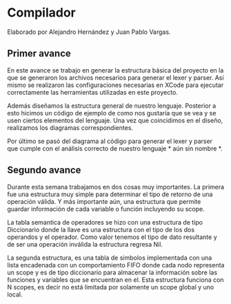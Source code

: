 # Compilador
Elaborado por Alejandro Hernández y Juan Pablo Vargas.

## Primer avance

En este avance se trabajo en generar la estructura básica del proyecto en la que se generaron los archivos necesarios para generar el lexer y parser. Así mismo se realizaron las configuraciones necesarias en XCode para ejecutar correctamente las herramientas utilizadas en este proyecto. 

Además diseñamos la estructura general de nuestro lenguaje. Posterior a esto hicimos un código de ejemplo de como nos gustaría que se vea y se usen ciertos elementos del lenguaje. Una vez que coincidimos en el diseño, realizamos los diagramas correspondientes.

Por último se pasó del diagrama al código para generar el lexer y parser que cumple con el análisis correcto de nuestro lenguaje * aún sin nombre *.

## Segundo avance

Durante esta semana trabajamos en dos cosas muy importantes. La primera fue una estructura muy simple para determinar el tipo de retorno de una operación válida. Y más importante aún, una estructura que permite guardar información de cada variable o función incluyendo su scope.

La tabla semantica de operadores se hizo con una estructura de tipo Diccionario donde la llave es una estructura con el tipo de los dos operandos y el operador. Como valor tenemos el tipo de dato resultante y de ser una operación inválida la estructura regresa Nil.

La segunda estructura, es una tabla de simbolos implementada con una lista encadenada con un comportamiento FIFO donde cada nodo representa un scope y es de tipo diccionario para almacenar la información sobre las funciones y variables que se encuentran en el. Esta estructura funciona con N scopes, es decir no está limitada por solamente un scope global y uno local.



